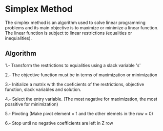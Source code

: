 # Simplex Method
The simplex method is an algorithm used to solve linear programming 
problems and its main objective is to maximize or minimize a linear 
function. The linear function is subject to linear restrictions 
(equalities or inequialities).

## Algorithm

1.- Transform the restrictions to equialities using a slack variable 's' 

2.- The objective function must be in terms of maximization or 
minimization 

3.- Initialize a matrix with the coeficients of the 
restrictions, objective function, slack variables and solution. 

4.- Select the entry variable. (The most negative for maximization, the most 
possitive for minimization)

5.- Pivoting (Make pivot element = 1 and the other elemets in the row = 0)

6.- Stop until no negative coefficients are left in Z row
